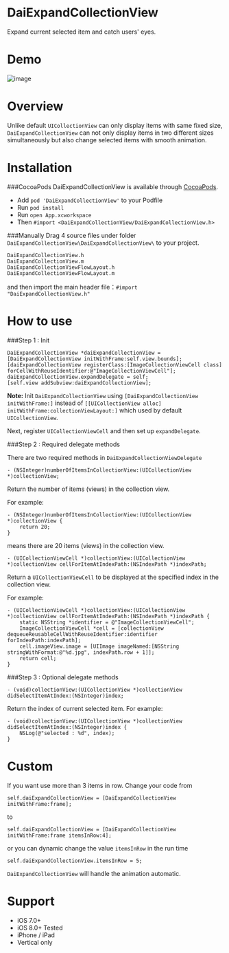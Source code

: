 DaiExpandCollectionView
======

Expand current selected item and catch users' eyes.

Demo
======

![image](https://s3-ap-northeast-1.amazonaws.com/daidoujiminecraft/Daidouji/DaiExpandCollectionViewPad4.gif)

Overview
======
Unlike default `UICollectionView` can only display items with same fixed size,
`DaiExpandCollectionView` can not only display items in two different sizes simultaneously but also change selected items with smooth animation.

Installation
======

###CocoaPods
DaiExpandCollectionView is available through [CocoaPods](http://cocoapods.org).

* Add ```pod 'DaiExpandCollectionView'``` to your Podfile
* Run ```pod install```
* Run ```open App.xcworkspace```
* Then ```#import <DaiExpandCollectionView/DaiExpandCollectionView.h>```

###Manually
Drag 4 source files under folder `DaiExpandCollectionView\DaiExpandCollectionView\` to your project.

`````
DaiExpandCollectionView.h
DaiExpandCollectionView.m
DaiExpandCollectionViewFlowLayout.h
DaiExpandCollectionViewFlowLayout.m
`````

and then import the main header file：`#import "DaiExpandCollectionView.h"`

How to use
======

###Step 1 : Init

`````
DaiExpandCollectionView *daiExpandCollectionView = [DaiExpandCollectionView initWithFrame:self.view.bounds];
[daiExpandCollectionView registerClass:[ImageCollectionViewCell class] forCellWithReuseIdentifier:@"ImageCollectionViewCell"];
daiExpandCollectionView.expandDelegate = self;
[self.view addSubview:daiExpandCollectionView];
`````

**Note:** Init `DaiExpandCollectionView` using `[DaiExpandCollectionView initWithFrame:]` instead of `[[UICollectionView alloc] initWithFrame:collectionViewLayout:]` which used by default `UICollectionView`.

Next, register `UICollectionViewCell` and then set up `expandDelegate`.

###Step 2 : Required delegate methods

There are two required methods in `DaiExpandCollectionViewDelegate`

`````
- (NSInteger)numberOfItemsInCollectionView:(UICollectionView *)collectionView;
`````

Return the number of items (views) in the collection view.

For example:

`````
- (NSInteger)numberOfItemsInCollectionView:(UICollectionView *)collectionView {
	return 20;
}
`````

means there are 20 items (views) in the collection view.

`````
- (UICollectionViewCell *)collectionView:(UICollectionView *)collectionView cellForItemAtIndexPath:(NSIndexPath *)indexPath;
`````

Return a `UICollectionViewCell` to be displayed at the specified index in the collection view.

For example:

`````
- (UICollectionViewCell *)collectionView:(UICollectionView *)collectionView cellForItemAtIndexPath:(NSIndexPath *)indexPath {
	static NSString *identifier = @"ImageCollectionViewCell";
	ImageCollectionViewCell *cell = [collectionView dequeueReusableCellWithReuseIdentifier:identifier forIndexPath:indexPath];
	cell.imageView.image = [UIImage imageNamed:[NSString stringWithFormat:@"%d.jpg", indexPath.row + 1]];
	return cell;
}
`````

###Step 3 : Optional delegate methods

`````
- (void)collectionView:(UICollectionView *)collectionView didSelectItemAtIndex:(NSInteger)index;
`````

Return the index of current selected item.
For example:

`````
- (void)collectionView:(UICollectionView *)collectionView didSelectItemAtIndex:(NSInteger)index {
	NSLog(@"selected : %d", index);
}
`````

Custom
======
If you want use more than 3 items in row. Change your code from

`````
self.daiExpandCollectionView = [DaiExpandCollectionView initWithFrame:frame];
`````

to

`````
self.daiExpandCollectionView = [DaiExpandCollectionView initWithFrame:frame itemsInRow:4];
`````

or you can dynamic change the value `itemsInRow` in the run time

`````
self.daiExpandCollectionView.itemsInRow = 5;
`````

`DaiExpandCollectionView` will handle the animation automatic.

Support
======
- iOS 7.0+
- iOS 8.0+ Tested
- iPhone / iPad
- Vertical only
  
